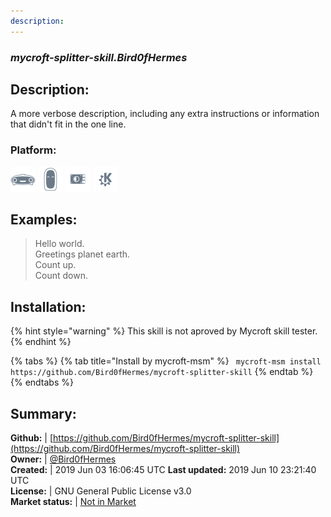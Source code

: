 ```yaml
---
description: 
---
```


### _mycroft-splitter-skill.Bird0fHermes_  
## Description:  
A more verbose description, including any extra instructions or
information that didn't fit in the one line.  
### Platform:  
 ![Mark I](../.gitbook/assets/mark-1-icon.png)  ![Mark II](../.gitbook/assets/mark-2-icon.png)  ![Picroft](../.gitbook/assets/picroft-icon.png)  ![plasmoid](../.gitbook/assets/kde.png)   
  
## Examples:  
> Hello world.  
> Greetings planet earth.  
> Count up.  
> Count down.  
  
## Installation:  
{% hint style="warning" %}
This skill is not aproved by Mycroft skill tester.
{% endhint %}
    
{% tabs %}
{% tab title="Install by mycroft-msm" %}
``` mycroft-msm install https://github.com/Bird0fHermes/mycroft-splitter-skill```
{% endtab %}
  {% endtabs %}
    
## Summary:  
**Github:** | [https://github.com/Bird0fHermes/mycroft-splitter-skill](https://github.com/Bird0fHermes/mycroft-splitter-skill)  
**Owner:** | [@Bird0fHermes](https://github.com/Bird0fHermes)  
**Created:** | 2019 Jun 03 16:06:45 UTC  **Last updated:** 2019 Jun 10 23:21:40 UTC  
**License:** | GNU General Public License v3.0  
**Market status:** | [Not in Market](https://market.mycroft.ai/skill/)  
